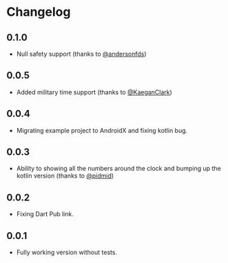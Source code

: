 # Changelog

## 0.1.0

* Null safety support (thanks to [@andersonfds](https://github.com/andersonfds))
## 0.0.5

* Added military time support (thanks to [@KaeganClark](https://github.com/KaeganClark))

## 0.0.4

* Migrating example project to AndroidX and fixing kotlin bug.

## 0.0.3

* Ability to showing all the numbers around the clock and bumping up the kotlin version (thanks to [@pidmid](https://github.com/pidmid))

## 0.0.2

* Fixing Dart Pub link.

## 0.0.1

* Fully working version without tests.

